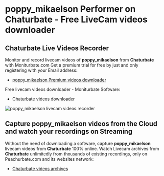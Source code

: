 # poppy_mikaelson Performer on Chaturbate - Free LiveCam videos downloader

## Chaturbate Live Videos Recorder

Monitor and record livecam videos of **poppy_mikaelson** from **Chaturbate** with Moniturbate.com
Get a premium trial for free by just and only registering with your Email address:
* [poppy_mikaelson Premium videos downloader](https://moniturbate.com/request-demo-licence-key.html)

Free livecam videos downloader - Moniturbate Software:
* [Chaturbate videos downloader](https://moniturbate.com/moniturbate-download-software.html)

![poppy_mikaelson livecam videos recorder](https://peachurnet.com/templates/moniturbate-software.png)


## Capture poppy_mikaelson videos from the Cloud and watch your recordings on Streaming

Without the need of downloading a software, capture **poppy_mikaelson** livecam videos from **Chaturbate** 100% online.
Watch Livecam archives from **Chaturbate** unlimitedly from thousands of existing recordings, only on Peachurbate.com and its websites network:
* [Chaturbate videos archives](https://peachurnet.com/)